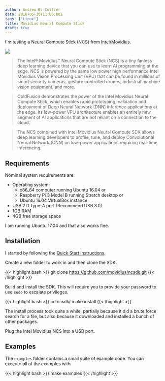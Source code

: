 ```yaml
---
author: Andrew B. Collier
date: 2018-05-20T11:00:00Z
tags: ["Linux"]
title: Movidius Neural Compute Stick
draft: true
---
```


I'm testing a Neural Compute Stick (NCS) from [Intel/Movidius](https://www.movidius.com/).

![](/img/2018/05/movidius-neural-compute-stick.jpg)

> The Intel® Movidius™ Neural Compute Stick (NCS) is a tiny fanless deep learning device that you can use to learn AI programming at the edge. NCS is powered by the same low power high performance Intel Movidius Vision Processing Unit (VPU) that can be found in millions of smart security cameras, gesture controlled drones, industrial machine vision equipment, and more.

> ColdFusion demonstrates the power of the Intel Movidius Neural Compute Stick, which enables rapid prototyping, validation and deployment of Deep Neural Network (DNN) inference applications at the edge. Its low-power VPU architecture enables an entirely new segment of AI applications that are not reliant on a connection to the cloud.

> The NCS combined with Intel Movidius Neural Compute SDK allows deep learning developers to profile, tune, and deploy Convolutional Neural Network (CNN) on low-power applications requiring real-time inferencing.

## Requirements

Nominal system requirements are:

- Operating system:
    - x86_64 computer running Ubuntu 16.04 or 
    - Raspberry Pi 3 Model B running Stretch desktop or 
    - Ubuntu 16.04 VirtualBox instance
- USB 2.0 Type-A port (Recommend USB 3.0)
- 1GB RAM
- 4GB free storage space

I am running Ubuntu 17.04 and that also works fine.

## Installation

I started by following the [Quick Start instructions](https://developer.movidius.com/start).

Create a new folder to work in and then clone the SDK.

{{< highlight bash >}}
git clone https://github.com/movidius/ncsdk.git
{{< /highlight >}}

Build and install the SDK. This will require you to provide your password to use `sudo` to escalate privileges.

{{< highlight bash >}}
cd ncsdk/
make install
{{< /highlight >}}

The install process took quite a while, partially because it did a brute force search for a file, but also because it downloaded and installed a bunch of other packages.

Plug the Intel Movidius NCS into a USB port.

## Examples

The `examples` folder contains a small suite of example code. You can execute all of the examples with

{{< highlight bash >}}
make examples
{{< /highlight >}}

